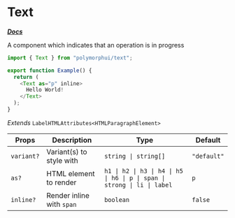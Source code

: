 # Text

[**_Docs_**](../README.md)

A component which indicates that an operation is in progress

```typescript jsx
import { Text } from "polymorphui/text";

export function Example() {
  return (
    <Text as="p" inline>
      Hello World!
    </Text>
  );
}
```

_Extends_ `LabelHTMLAttributes<HTMLParagraphElement>`

| Props      | Description               | Type                                                                     | Default     |
|------------|---------------------------|--------------------------------------------------------------------------|-------------|
| `variant?` | Variant(s) to style with  | `string \| string[]`                                                     | `"default"` |
| `as?`      | HTML element to render    | `h1 \| h2 \| h3 \| h4 \| h5 \| h6 \| p \| span \| strong \| li \| label` | `p`         |
| `inline?`  | Render inline with `span` | `boolean`                                                                | `false`     |
